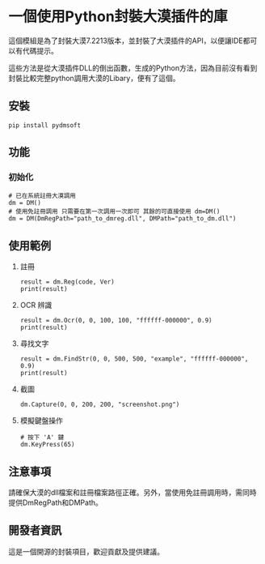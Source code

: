 # 一個使用Python封裝大漠插件的庫

這個模組是為了封裝大漠7.2213版本，並封裝了大漠插件的API，以便讓IDE都可以有代碼提示。

這些方法是從大漠插件DLL的倒出函數，生成的Python方法，因為目前沒有看到封裝比較完整python調用大漠的Libary，便有了這個。

## 安裝

```pip install pydmsoft```

## 功能
### 初始化
```
# 已在系統註冊大漠調用
dm = DM()
# 使用免註冊調用 只需要在第一次調用一次即可 其餘的可直接使用 dm=DM()
dm = DM(DmRegPath="path_to_dmreg.dll", DMPath="path_to_dm.dll")
```
## 使用範例
1. 註冊
   ```
   result = dm.Reg(code, Ver)
   print(result)
   ```

2. OCR 辨識
    ```
    result = dm.Ocr(0, 0, 100, 100, "ffffff-000000", 0.9)
    print(result)
    ```

3. 尋找文字
    ```
    result = dm.FindStr(0, 0, 500, 500, "example", "ffffff-000000", 0.9)
    print(result)
    ```

4. 截圖
    ```
    dm.Capture(0, 0, 200, 200, "screenshot.png")
    ```

5. 模擬鍵盤操作
    ```
    # 按下 'A' 鍵
    dm.KeyPress(65) 
    ```

## 注意事項
請確保大漠的dll檔案和註冊檔案路徑正確。另外，當使用免註冊調用時，需同時提供DmRegPath和DMPath。

## 開發者資訊

這是一個開源的封裝項目，歡迎貢獻及提供建議。